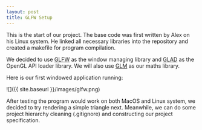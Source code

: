 ```yaml
---
layout: post
title: GLFW Setup
---
```


This is the start of our project. The base code was first written by Alex on his Linux system. He linked all necessary libraries into the repository and created a makefile for program compilation.

We decided to use [GLFW](https://github.com/glfw/glfw) as the window managing library and [GLAD](https://github.com/Dav1dde/glad) as the OpenGL API loader library. We will also use [GLM](https://github.com/g-truc/glm.git) as our maths library.

Here is our first windowed application running:

![]({{ site.baseurl }}/images/glfw.png)

After testing the program would work on both MacOS and Linux system, we decided to try rendering a simple triangle next. Meanwhile, we can do some project hierarchy cleaning (.gitignore) and constructing our project specification. 